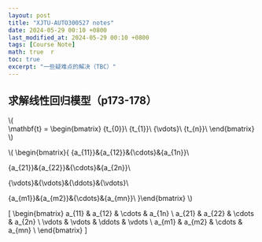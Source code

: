 ```yaml
---
layout: post  
title: "XJTU-AUTO300527 notes"  
date: 2024-05-29 00:10 +0800  
last_modified_at: 2024-05-29 00:10 +0800  
tags: [Course Note]  
math: true  r
toc: true  
excerpt: "一些疑难点的解决（TBC）"
---
```


## 求解线性回归模型（p173-178）

\\( \
\mathbf{t} = \begin{bmatrix}
{t_{0}}\\
{t_{1}}\\
{\vdots}\\
{t_{n}}\\
\end{bmatrix}
\\\) 

\\(
\begin{bmatrix}{
{a_{11}}&{a_{12}}&{\cdots}&{a_{1n}}\\

{a_{21}}&{a_{22}}&{\cdots}&{a_{2n}}\\

{\vdots}&{\vdots}&{\ddots}&{\vdots}\\

{a_{m1}}&{a_{m2}}&{\cdots}&{a_{mn}}\\
}\end{bmatrix} 
\\)

\[ 
\begin{bmatrix}
a_{11} & a_{12} & \cdots & a_{1n} \\
a_{21} & a_{22} & \cdots & a_{2n} \\
\vdots & \vdots & \ddots & \vdots \\
a_{m1} & a_{m2} & \cdots & a_{mn} \\
\end{bmatrix} 
\]